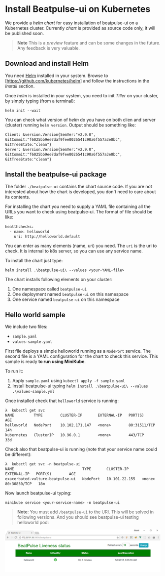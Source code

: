 # Install Beatpulse-ui on Kubernetes

We provide a _helm chart_ for easy installation of beatpulse-ui on a Kubernetes cluster. Currently _chart_ is provided as source code only, it will be published soon.

>**Note** This is a _preview_ feature and can be some changes in the future. Any feedback is very valuable.

## Download and install Helm

You need [Helm](https://helm.sh/) installed in your system. Browse to [https://github.com/kubernetes/helm] and follow the instructions in the _Install_ section.

Once _helm_ is installed in your system, you need to init _Tiller_ on your cluster, by simply typing (from a terminal):

```
helm init --wait
```

You can check what version of _helm_ do you have on both clien and server (cluster) running `helm version`. Output should be something like:

```
Client: &version.Version{SemVer:"v2.9.0", GitCommit:"f6025bb9ee7daf9fee0026541c90a6f557a3e0bc", GitTreeState:"clean"}
Server: &version.Version{SemVer:"v2.9.0", GitCommit:"f6025bb9ee7daf9fee0026541c90a6f557a3e0bc", GitTreeState:"clean"}
```

## Install the beatpulse-ui package

The folder `./beatpulse-ui` contains the chart source code. If you are not interested about how the chart is developed, you don't need to care about its contents.

For installing the chart you need to supply a YAML file containing all the URLs you want to check using beatpulse-ui. The format of file should be like:

```
healthchecks:
  - name: helloworld
    uri: http://helloworld.default
```

You can enter as many elements (name, uri) you need. The `uri` is the uri to check. It is internal to k8s server, so you can use any service name.

To install the chart just type:

```
helm install .\beatpulse-ui\ --values <your-YAML-file>
```

The chart installs following elements on your cluster:

1. One namespace called `beatpulse-ui`
2. One deployment named `beatpulse-ui` on this namespace
3. One service named `beatpulse-ui` on this namespace

## Hello world sample

We include two files:

* `sample.yaml`
* `values-sample.yaml`

First file deploys a simple helloworld running as a `NodePort` service. The second file is a YAML configuration for the chart to check this service. This sample is ready **to run using MiniKube**.

To run it:

1. Apply `sample.yaml` using `kubectl apply -f sample.yaml`
2. Install beatpulse-ui typing `helm install .\beatpulse-ui\ --values .\values-sample.yml`

Once installed check that `helloworld` service is running:

```
λ  kubectl get svc
NAME         TYPE        CLUSTER-IP       EXTERNAL-IP   PORT(S)        AGE
helloworld   NodePort    10.102.171.147   <none>        80:31511/TCP   14h
kubernetes   ClusterIP   10.96.0.1        <none>        443/TCP        33d
```

Check also that beatpulse-ui is running (note that your service name could be different):

```
λ  kubectl get svc -n beatpulse-ui
NAME                               TYPE       CLUSTER-IP      EXTERNAL-IP   PORT(S)        AGE
exacerbated-vulture-beatpulse-ui   NodePort   10.101.22.155   <none>        80:30850/TCP   18m
```

Now launch beatpulse-ui typing: 

```
minikube service <your-service-name> -n beatpulse-ui
``` 

>**Note**: You must add `/beatpulse-ui` to the URI. This will be solved in following versions. And you should see beatpulse-ui testing helloworld pod:

![./beatpulse-ui testing helloworld](./beatpulse-ui-ok.png)